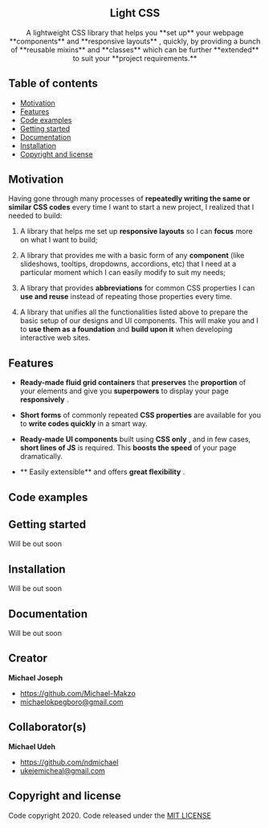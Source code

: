 <h2 align="center">Light CSS</h2>

<p align="center">
    A lightweight CSS library that helps you  **set up**  your webpage  **components**  and  **responsive layouts** , quickly, by providing a bunch of  **reusable mixins** and  **classes**   which can be further  **extended**  to suit your **project requirements.**
</p>


## Table of contents

- [Motivation](#motivation)
- [Features](#features)
- [Code examples](#code-examples)
- [Getting started](#getting-started)
- [Documentation](#documentation)
- [Installation](#installation)
- [Copyright and license](#coopyright-and-license)


## Motivation

Having gone through many processes of  **repeatedly writing  the same or similar CSS codes**  every time I want to start a new project, I realized that I needed to build:
1.  A library that helps me set up **responsive layouts**  so I can  **focus**  more on what I want to build;

2. A library that provides me with a basic form of any  **component**  (like slideshows, tooltips, dropdowns, accordions, etc) that I need at a particular moment which I can easily modify to suit my needs;

3. A library that provides  **abbreviations** for common CSS properties  I can  **use and reuse**  instead of  repeating those properties every time.

4. A library that unifies all the functionalities listed above to prepare the basic setup of our designs and UI components.
This will make you and I to **use them as a  foundation**  and  **build upon it**  when developing interactive web sites.


## Features

*  **Ready-made fluid grid containers** that  **preserves**  the  **proportion**  of your elements and give you  **superpowers**  to display your page  **responsively** .

*  **Short forms** of commonly repeated **CSS properties**  are available for you to  **write codes quickly**  in a smart way.

*  **Ready-made UI components**  built using  **CSS only** , and in few cases,  **short lines of JS**  is required. This  **boosts the speed**  of your page dramatically.

* ** Easily extensible**  and offers  **great flexibility** .


## Code examples


## Getting started

Will be out soon


## Installation

Will be out soon


## Documentation

Will be out soon


## Creator

**Michael Joseph**
- <https://github.com/Michael-Makzo>
- <michaelokpegboro@gmail.com>

## Collaborator(s)

**Michael Udeh**
- <https://github.com/ndmichael>
- <ukejemicheal@gmail.com>


## Copyright and license

Code copyright 2020. Code released under the [MIT LICENSE](https://github.com/Michael-Makzo/LightCSS/blob/master/LICENSE)
